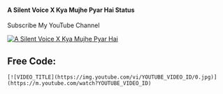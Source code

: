 #### A Silent Voice X Kya Mujhe Pyar Hai Status
Subscribe My YouTube Channel 

[![A Silent Voice X Kya Mujhe Pyar Hai](https://img.youtube.com/vi/bC65YELMZwY/0.jpg)](https://m.youtube.com/watch?v=bC65YELMZwY)

## Free Code:
````
[![VIDEO_TITLE](https://img.youtube.com/vi/YOUTUBE_VIDEO_ID/0.jpg)](https://m.youtube.com/watch?YOUTUBE_VIDEO_ID)
````
